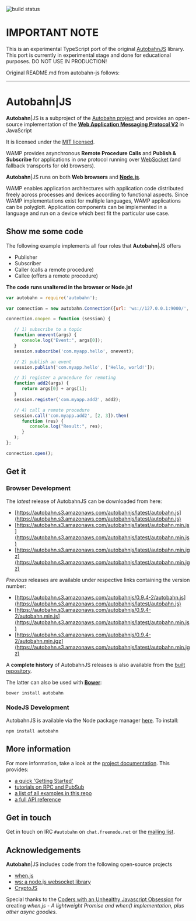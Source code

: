 ![build status](https://travis-ci.org/Dynalon/autobahn-ts.svg?branch=master)
# IMPORTANT NOTE

This is an experimental TypeScript port of the original [AutobahnJS](https://github.com/crossbario/autobahn-js) library. This port is currently in experimental stage and done for educational purposes. DO NOT USE IN PRODUCTION!

Original README.md from autobahn-js follows:
- - - -

# **Autobahn**|JS

**Autobahn**|JS is a subproject of the [Autobahn project](http://autobahn.ws/) and provides an open-source implementation of the **[Web Application Messaging Protocol V2](http://wamp.ws/)** in JavaScript

It is licensed under the [MIT licensed](/LICENSE).

WAMP provides asynchronous **Remote Procedure Calls** and **Publish & Subscribe** for applications in *one* protocol running over [WebSocket](http://tools.ietf.org/html/rfc6455) (and fallback transports for old browsers).

**Autobahn**|JS runs on both **Web browsers** and **[Node.js](http://nodejs.org/)**.

WAMP enables application architectures with application code distributed freely across processes and devices according to functional aspects. Since WAMP implementations exist for multiple languages, WAMP applications can be polyglott. Application components can be implemented in a language and run on a device which best fit the particular use case.

## Show me some code

The following example implements all four roles that **Autobahn**|JS offers

 * Publisher
 * Subscriber
 * Caller (calls a remote procedure)
 * Callee (offers a remote procedure)

**The code runs unaltered in the browser or Node.js!**

```javascript
var autobahn = require('autobahn');

var connection = new autobahn.Connection({url: 'ws://127.0.0.1:9000/', realm: 'realm1'});

connection.onopen = function (session) {

   // 1) subscribe to a topic
   function onevent(args) {
      console.log("Event:", args[0]);
   }
   session.subscribe('com.myapp.hello', onevent);

   // 2) publish an event
   session.publish('com.myapp.hello', ['Hello, world!']);

   // 3) register a procedure for remoting
   function add2(args) {
      return args[0] + args[1];
   }
   session.register('com.myapp.add2', add2);

   // 4) call a remote procedure
   session.call('com.myapp.add2', [2, 3]).then(
      function (res) {
         console.log("Result:", res);
      }
   );
};

connection.open();
```

## Get it

### Browser Development

The *latest* release of AutobahnJS can be downloaded from here:

 * [https://autobahn.s3.amazonaws.com/autobahnjs/latest/autobahn.js](https://autobahn.s3.amazonaws.com/autobahnjs/latest/autobahn.js)
 * [https://autobahn.s3.amazonaws.com/autobahnjs/latest/autobahn.min.js](https://autobahn.s3.amazonaws.com/autobahnjs/latest/autobahn.min.js)
 * [https://autobahn.s3.amazonaws.com/autobahnjs/latest/autobahn.min.jgz](https://autobahn.s3.amazonaws.com/autobahnjs/latest/autobahn.min.jgz)

*Previous* releases are available under respective links containing the version number:

 * [https://autobahn.s3.amazonaws.com/autobahnjs/0.9.4-2/autobahn.js](https://autobahn.s3.amazonaws.com/autobahnjs/latest/autobahn.js)
 * [https://autobahn.s3.amazonaws.com/autobahnjs/0.9.4-2/autobahn.min.js](https://autobahn.s3.amazonaws.com/autobahnjs/latest/autobahn.min.js)
 * [https://autobahn.s3.amazonaws.com/autobahnjs/0.9.4-2/autobahn.min.jgz](https://autobahn.s3.amazonaws.com/autobahnjs/latest/autobahn.min.jgz)

A **complete history** of AutobahnJS releases is also available from the [built repository](https://github.com/crossbario/autobahn-jsbuilt).

The latter can also be used with **[Bower](http://bower.io/)**:

	bower install autobahn


### NodeJS Development

AutobahnJS is available via the Node package manager [here](https://www.npmjs.org/package/autobahn). To install:

	npm install autobahn


## More information

For more information, take a look at the [project documentation](http://autobahn.ws/js). This provides:

* [a quick 'Getting Started'](http://autobahn.ws/js/gettingstarted.html)
* [tutorials on RPC and PubSub](http://autobahn.ws/js/tutorial.html)
* [a list of all examples in this repo](http://autobahn.ws/js/examples_overview.html)
* [a full API reference](http://autobahn.ws/js/reference.html)


## Get in touch

Get in touch on IRC `#autobahn` on `chat.freenode.net` or the [mailing list](http://groups.google.com/group/autobahnws).


## Acknowledgements

**Autobahn**|JS includes code from the following open-source projects

  * [when.js](https://github.com/cujojs/when)
  * [ws: a node.js websocket library](https://github.com/einaros/ws)
  * [CryptoJS](http://code.google.com/p/crypto-js/)

Special thanks to the [Coders with an Unhealthy Javascript Obsession](http://cujojs.com/) for creating *when.js - A lightweight Promise and when() implementation, plus other async goodies.*
